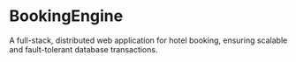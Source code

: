 # BookingEngine
A full-stack, distributed web application for hotel booking, ensuring scalable and fault-tolerant database transactions.
